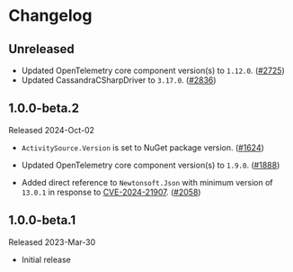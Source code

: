 # Changelog

## Unreleased

* Updated OpenTelemetry core component version(s) to `1.12.0`.
  ([#2725](https://github.com/open-telemetry/opentelemetry-dotnet-contrib/pull/2725))
* Updated CassandraCSharpDriver to `3.17.0`.
  ([#2836](https://github.com/open-telemetry/opentelemetry-dotnet-contrib/pull/2836))

## 1.0.0-beta.2

Released 2024-Oct-02

* `ActivitySource.Version` is set to NuGet package version.
  ([#1624](https://github.com/open-telemetry/opentelemetry-dotnet-contrib/pull/1624))

* Updated OpenTelemetry core component version(s) to `1.9.0`.
  ([#1888](https://github.com/open-telemetry/opentelemetry-dotnet-contrib/pull/1888))

* Added direct reference to `Newtonsoft.Json` with minimum version of
  `13.0.1` in response to [CVE-2024-21907](https://github.com/advisories/GHSA-5crp-9r3c-p9vr).
  ([#2058](https://github.com/open-telemetry/opentelemetry-dotnet-contrib/pull/2058))

## 1.0.0-beta.1

Released 2023-Mar-30

* Initial release
